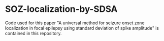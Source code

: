 # SOZ-localization-by-SDSA
Code used for this paper "A universal method for seizure onset zone localization in focal epilepsy using standard deviation of spike amplitude" is contained in this repository.

